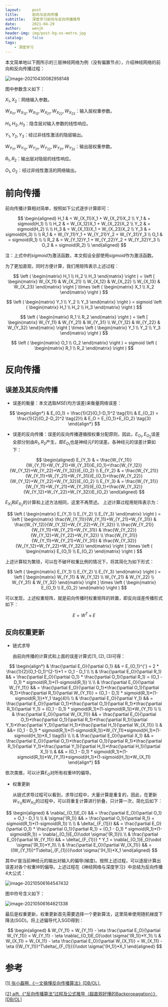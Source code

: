 ```yaml
---
layout:     post
title:      前向与反向传播
subtitle:   深度学习前向与反向传播推导
date:       2021-04-29
author:     wenjh
header-img: img/post-bg-os-metro.jpg
catalog:    false
tags:
    - 深度学习
---
```


本文简单地以下图所示的三层神经网络为例（没有偏置节点），介绍神经网络的前向和反向传播过程：

![image-20210430082958148](https://zpwenjh.github.io/img-post/image-20210430082958148.png)

图中参数含义如下：

$X_1,X_2$：网络输入参数。

$W_{X_11}, W_{X_12}, W_{X_13}, W_{X_21}, W_{X_22}, W_{X_23}$：输入层权重参数。

$H_1, H_2, H_3$：隐含层对输入参数的线性响应。

$Y_1, Y_2, Y_3$：经过非线性激活的隐层输出。

$W_{Y_11}, W_{Y_12}, W_{Y_21}, W_{Y_22}, W_{Y_31}, W_{Y_32}$：输出层权重参数。

$R_1, R_2$：输出层对隐层的线性响应。

$O_1, O_2$：经过非线性激活的网络输出。

# 前向传播

前向传播计算相对简单，按照如下公式逐步计算即可：


$$
\begin{aligned}
H_1 & = W_{X_11}X_1 + W_{X_21}X_2 \\
Y_1 & = sigmoid(H_1) \\
\\
H_2 & = W_{X_12}X_1 + W_{X_22}X_2 \\
Y_2 & = sigmoid(H_2) \\
\\
H_3 & = W_{X_13}X_1 + W_{X_23}X_2 \\
Y_3 & = sigmoid(H_3) \\
\\
R_1 & = W_{Y_11}Y_1 + W_{Y_21}Y_2 + W_{Y_31}Y_3 \\
O_1 & = sigmoid(R_1) \\
\\
R_2 & = W_{Y_12}Y_1 + W_{Y_22}Y_2 + W_{Y_32}Y_3 \\
O_2 & = sigmoid(R_2) \\
\end{aligned}
$$


注：上式中的$sigmoid$为激活函数，本文假设全部使用$sigmoid$作为激活函数。

为了更加直观，同时方便计算，我们用矩阵表示上述过程：


$$
\left (
\begin{matrix}
H_1 \\
H_2 \\
H_3
\end{matrix}
\right ) = 
\left [
\begin{matrix}
W_{X_11} & W_{X_21} \\
W_{X_12} & W_{X_22} \\
W_{X_13} & W_{X_23}
\end{matrix}
\right ] \times
\left (
\begin{matrix}
X_1 \\
X_2
\end{matrix}
\right )
$$

$$
\left (
\begin{matrix}
Y_1 \\
Y_2 \\
Y_3
\end{matrix}
\right ) = 
sigmoid \left (
\begin{matrix}
H_1 \\
H_2 \\
H_3
\end{matrix}
\right )
$$

$$
\left (
\begin{matrix}
R_1 \\
R_2
\end{matrix}
\right ) = 
\left [
\begin{matrix}
W_{Y_11} & W_{Y_21} & W_{Y_31} \\
W_{Y_12} & W_{Y_22} & W_{Y_32}
\end{matrix}
\right ] \times
\left (
\begin{matrix}
Y_1 \\
Y_2 \\
Y_3
\end{matrix}
\right )
$$

$$
\left (
\begin{matrix}
O_1 \\
O_2 
\end{matrix}
\right ) = 
sigmoid \left (
\begin{matrix}
R_1 \\
R_2
\end{matrix}
\right )
$$



# 反向传播

## 误差及其反向传播

* 误差的衡量：本文选取$MSE$(均方误差)来衡量网络误差：

$$
\begin{align*}
& E_{O_1} = \frac{1}{2}(O_1-D_1)^2 \tag{1}\\
& E_{O_2} = \frac{1}{2}(O_2-D_2)^2 \tag{2}\\
& E_O = E_{O_1}+E_{O_2} \tag{3}
\end{align*}
$$

* 误差的反向传播：误差的反向传播遵循按权重分配原则，因此，$E_{O_1},E_{O_2}$误差全部分别由$R_1, R_2$产生，即$E_{O_1}$也是神经元$F$的误差。各神经元的误差计算如下：

$$
\begin{aligned}
E_{Y_1} & = \frac{W_{Y_11}}{W_{Y_11}+W_{Y_21}+W_{Y_31}}E_{O_1}+\frac{W_{Y_12}}{W_{Y_12}+W_{Y_22}+W_{Y_32}}E_{O_2} \\
E_{Y_2} & = \frac{W_{Y_21}}{W_{Y_11}+W_{Y_21}+W_{Y_31}}E_{O_1}+\frac{W_{Y_22}}{W_{Y_12}+W_{Y_22}+W_{Y_32}}E_{O_2} \\
E_{Y_3} & = \frac{W_{Y_31}}{W_{Y_11}+W_{Y_21}+W_{Y_31}}E_{O_1}+\frac{W_{Y_32}}{W_{Y_12}+W_{Y_22}+W_{Y_32}}E_{O_2}
\end{aligned}
$$

  $E_{X_1}$和$E_{X_2}$的计算和上述方法相同，这里不再赘述。
  上述计算过程用矩阵表示为：

$$
\left (
\begin{matrix}
E_{Y_1} \\
E_{Y_2} \\
E_{Y_3}
\end{matrix}
\right ) =
\left [
\begin{matrix}
\frac{W_{Y_11}}{W_{Y_11}+W_{Y_21}+W_{Y_31}} & \frac{W_{Y_12}}{W_{Y_12}+W_{Y_22}+W_{Y_32}} \\
\frac{W_{Y_21}}{W_{Y_11}+W_{Y_21}+W_{Y_31}} & \frac{W_{Y_22}}{W_{Y_12}+W_{Y_22}+W_{Y_32}} \\
\frac{W_{Y_31}}{W_{Y_11}+W_{Y_21}+W_{Y_31}} & \frac{W_{Y_32}}{W_{Y_12}+W_{Y_22}+W_{Y_32}}
\end{matrix}
\right ] \times
\left (
\begin{matrix}
E_{O_1} \\
E_{O_2}
\end{matrix}
\right )
$$

  上述计算较为繁琐，可以在不破坏权重比例的情况下，将其简化为如下形式：

$$
\left (
\begin{matrix}
E_{Y_1} \\
E_{Y_2} \\
E_{Y_3}
\end{matrix}
\right ) =
\left [
\begin{matrix}
W_{Y_11} & W_{Y_12} \\ W_{Y_21} & W_{Y_22} \\ W_{Y_31} & W_{Y_32}
\end{matrix}
\right ] \times 
\left (
\begin{matrix}
E_{O_1} \\ E_{O_2}
\end{matrix}
\right )
$$

  可以发现，上述权重矩阵，就是前向传播时权重矩阵的转置，即反向误差传播形式如下：

$$
E = W^T\times{E}
$$

## 反向权重更新

* 链式求导

  由前向传播的计算式和上面的误差计算式$(1), (2), (3)$可得：

$$
\begin{align*}
& \frac{\partial E_O}{\partial O_1} && = E_{O_1}^{'} = 2 * \frac{1}{2}(O_1-D_1)^{2-1}*1 = O_1 - D_1 \\
\\
& \frac{\partial E_O}{\partial R_1} && = \frac{\partial E_O}{\partial O_1} * \frac{\partial O_1}{\partial R_1} = (O_1 - D_1) * sigmoid(R_1)*(1-sigmoid(R_1)) \\
\\
& \frac{\partial E_O}{\partial W_{Y_11}} && = \frac{\partial E_O}{\partial O_1}*\frac{\partial O_1}{\partial R_1}*\frac{\partial R_1}{\partial W_{Y_11}} = (O_1 - D_1) * sigmoid(R_1)*(1-sigmoid(R_1))*Y_1 \tag{4}\\
\\
& \frac{\partial E_O}{\partial Y_1} && = \frac{\partial E_O}{\partial O_1}*\frac{\partial O_1}{\partial R_1}*\frac{\partial R_1}{\partial Y_1} = (O_1 - D_1) * sigmoid(R_1)*(1-sigmoid(R_1))*W_{Y_11} \\
\\
& \frac{\partial E_O}{\partial W_{X_11}} && = \frac{\partial E_O}{\partial O_1}*\frac{\partial O_1}{\partial R_1}*\frac{\partial R_1}{\partial Y_1}*\frac{\partial Y_1}{\partial H_1}*\frac{\partial H_1}{\partial W_{X_11}} \\
& &&= (O_1 - D_1) * sigmoid(R_1)*(1-sigmoid(R_1))*W_{Y_11}*sigmoid(H_1)*(1-sigmoid(H_1))*X_1 \tag{5} \\
\\
& \frac{\partial E_O}{\partial X_1} && = \frac{\partial E_O}{\partial O_1}*\frac{\partial O_1}{\partial R_1}*\frac{\partial R_1}{\partial Y_1}*\frac{\partial Y_1}{\partial H_1}*\frac{\partial H_1}{\partial X_1} \\
& && = (O_1 - D_1) * sigmoid(R_1)*(1-sigmoid(R_1))*W_{Y_11}*sigmoid(H_1)*(1-sigmoid(H_1))*W_{X_11}
\end{align*}
$$

  依次类推，可以计算$E_O$对所有权重$W$的偏导。

* 权重更新

  从链式求导过程可以看到，求导过程中，大量计算是重复的，因此，在更新$W_{Y_11}$和$W_{X_11}$的过程中，可以将重复计算进行折叠，只计算一次，简化后如下：

$$
\begin{aligned}
& \nabla{_{O_1}E_O} && = \frac{\partial E_O}{\partial O_1} = O_1 - D_1 \\
\\
& \sigma{'(R_1)} && = \frac{\partial O_1}{\partial R_1} = sigmoid(R_1)*(1-sigmoid(R_1)) \\
\\
& \delta{_{F_{1}}} && = \frac{\partial E_O}{\partial O_1} * \frac{\partial O_1}{\partial R_1} = (O_1 - D_1) * sigmoid(R_1)*(1-sigmoid(R_1)) = \nabla{_{O_1}E_O}\odot \sigma{'(R_1)}\\
\\
& \frac{\partial E_O}{\partial W_{Y_11}} && = \delta{_{F_{1}}} * Y_1 = \nabla{_{O_1}E_O}\odot \sigma{'(R_1)}*Y_1\\
\\
& \frac{\partial E_O}{\partial W_{X_11}} && = ((W_{Y_11})^T\delta{_{F_{1}}})\odot \sigma{'(H_1)}*X_1
\end{aligned}
$$

  其中$\sigma{'}$是当前神经元的输出对输入的偏导(梯度)。按照上述过程，可以逐层计算出误差对各个权重$W$的偏导。上述过程在《神经网络与深度学习》中总结为反向传播4大公式：

![image-20210506164547432](https://zpwenjh.github.io/img-post/image-20210506164547432.png)

图中符号含义如下：

![image-20210506164621338](https://zpwenjh.github.io/img-post/image-20210506164621338.png)

 最后是权重更新，权重更新首先需要选择一个更新算法，这里简单使用随机梯度下降法(SGD)。将上述偏导代入SGD得到：

$$
\begin{aligned}
& W_{Y_11} = W_{Y_11} - \eta \frac{\partial E_O}{\partial W_{Y_11}} = W_{Y_11} - \eta \nabla{_{O_1}E_O}\odot \sigma{'(R_1)}*Y_1\\
\\
& W_{X_11} = W_{X_11} - \eta \frac{\partial E_O}{\partial W_{X_11}} = W_{X_11} - \eta ((W_{Y_11})^T\delta{_{F_{1}}})\odot \sigma{'(H_1)}*X_1
\end{aligned}
$$

# 参考

[\[1\] 张小磊啊.《一文搞懂反向传播算法》\[DB/OL\].](https://www.jianshu.com/p/964345dddb70)

[\[2\] aift.《“反向传播算法”过程及公式推导（超直观好懂的Backpropagation）》\[DB/OL\]](https://blog.csdn.net/ft_sunshine/article/details/90221691)
